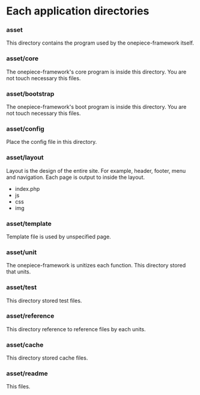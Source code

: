 Each application directories
===

<h3 data-i18n="false">asset</h3>

 This directory contains the program used by the onepiece-framework itself.

<h3 data-i18n="false">asset/core</h3>

 The onepiece-framework's core program is inside this directory.
 You are not touch necessary this files.

<h3 data-i18n="false">asset/bootstrap</h3>

 The onepiece-framework's boot program is inside this directory.
 You are not touch necessary this files.

<h3 data-i18n="false">asset/config</h3>

 Place the config file in this directory.

<h3 data-i18n="false">asset/layout</h3>

 Layout is the design of the entire site.
 For example, header, footer, menu and navigation.
 Each page is output to inside the layout.

 * index.php
 * js
 * css
 * img

<h3 data-i18n="false">asset/template</h3>

 Template file is used by unspecified page.

<h3 data-i18n="false">asset/unit</h3>

 The onepiece-framework is unitizes each function.
 This directory stored that units.

<h3 data-i18n="false">asset/test</h3>

 This directory stored test files.

<h3 data-i18n="false">asset/reference</h3>

 This directory reference to reference files by each units.

<h3 data-i18n="false">asset/cache</h3>

 This directory stored cache files.

<h3 data-i18n="false">asset/readme</h3>

 This files.
